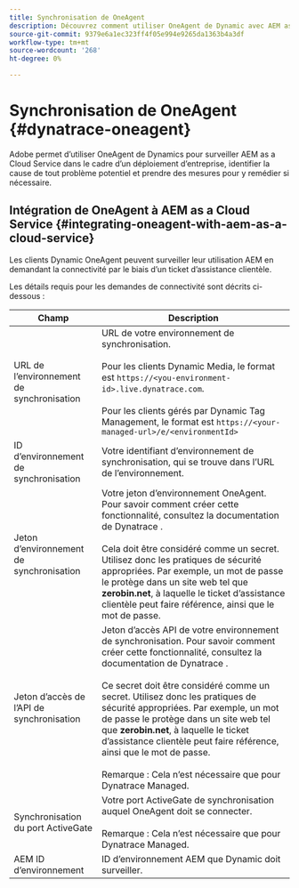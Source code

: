 ```yaml
---
title: Synchronisation de OneAgent
description: Découvrez comment utiliser OneAgent de Dynamic avec AEM as a Cloud Service
source-git-commit: 9379e6a1ec323ff4f05e994e9265da1363b4a3df
workflow-type: tm+mt
source-wordcount: '268'
ht-degree: 0%

---
```



# Synchronisation de OneAgent {#dynatrace-oneagent}

Adobe permet d’utiliser OneAgent de Dynamics pour surveiller AEM as a Cloud Service dans le cadre d’un déploiement d’entreprise, identifier la cause de tout problème potentiel et prendre des mesures pour y remédier si nécessaire. <!-- When GA, add: Read this [Dynatrace article](https://www.dynatrace.com/hub/detail/adobe-experience-manager/) about AEM monitoring to learn more. -->

## Intégration de OneAgent à AEM as a Cloud Service {#integrating-oneagent-with-aem-as-a-cloud-service}

Les clients Dynamic OneAgent peuvent surveiller leur utilisation AEM en demandant la connectivité par le biais d’un ticket d’assistance clientèle.

Les détails requis pour les demandes de connectivité sont décrits ci-dessous :

| **Champ** | **Description** |
|---|---|
| URL de l’environnement de synchronisation | URL de votre environnement de synchronisation.<br><br>Pour les clients Dynamic Media, le format est `https://<you-environment-id>.live.dynatrace.com`.<br><br>Pour les clients gérés par Dynamic Tag Management, le format est `https://<your-managed-url>/e/<environmentId>` |
| ID d’environnement de synchronisation | Votre identifiant d’environnement de synchronisation, qui se trouve dans l’URL de l’environnement. |
| Jeton d’environnement de synchronisation | Votre jeton d’environnement OneAgent. Pour savoir comment créer cette fonctionnalité, consultez la documentation de Dynatrace .<br><br>Cela doit être considéré comme un secret. Utilisez donc les pratiques de sécurité appropriées. Par exemple, un mot de passe le protège dans un site web tel que **zerobin.net**, à laquelle le ticket d’assistance clientèle peut faire référence, ainsi que le mot de passe. |
| Jeton d’accès de l’API de synchronisation | Jeton d’accès API de votre environnement de synchronisation. Pour savoir comment créer cette fonctionnalité, consultez la documentation de Dynatrace .<br><br>Ce secret doit être considéré comme un secret. Utilisez donc les pratiques de sécurité appropriées. Par exemple, un mot de passe le protège dans un site web tel que **zerobin.net**, à laquelle le ticket d’assistance clientèle peut faire référence, ainsi que le mot de passe.<br><br>Remarque : Cela n’est nécessaire que pour Dynatrace Managed. |
| Synchronisation du port ActiveGate | Votre port ActiveGate de synchronisation auquel OneAgent doit se connecter.<br><br>Remarque : Cela n’est nécessaire que pour Dynatrace Managed. |
| AEM ID d’environnement | ID d’environnement AEM que Dynamic doit surveiller. |


